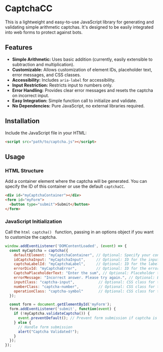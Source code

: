 # CaptchaCC

This is a lightweight and easy-to-use JavaScript library for generating and validating simple arithmetic captchas.  It's designed to be easily integrated into web forms to protect against bots.

## Features

* **Simple Arithmetic:** Uses basic addition (currently, easily extensible to subtraction and multiplication).
* **Customizable:**  Allows customization of element IDs, placeholder text, error messages, and CSS classes.
* **Accessibility:** Includes `aria-label` for accessibility.
* **Input Restriction:** Restricts input to numbers only.
* **Error Handling:** Provides clear error messages and resets the captcha on incorrect input.
* **Easy Integration:**  Simple function call to initialize and validate.
* **No Dependencies:**  Pure JavaScript, no external libraries required.

## Installation

Include the JavaScript file in your HTML:

```html
<script src="path/to/captcha.js"></script>

```

## Usage

### HTML Structure 
Add a container element where the captcha will be generated. You can specify the ID of this container or use the default `captchaCC`.

```html
<div id="myCaptchaContainer"></div>
<form id="myForm">
  <button type="submit">Submit</button>
</form>
```

### JavaScript Initialization
Call the ```html captcha() ``` function, passing in an options object if you want to customize the captcha.

```javascript
window.addEventListener('DOMContentLoaded', (event) => {
  const myCaptcha = captcha({
    defaultElement: "myCaptchaContainer", // Optional: Specify your container
    idCaptchaInput: "myCaptchaInput",     // Optional: ID for the input field
    captchaLabelId: "myCaptchaLabel",     // Optional: ID for the label
    errorDivId: "myCaptchaError",         // Optional: ID for the error div
    CaptchaPlaceholderText: "Enter the sum", // Optional: Placeholder text
    errorMessage: "Incorrect answer. Please try again.", // Optional: Error message
    inputClass: "captcha-input",           // Optional: CSS class for the input
    numberClass: "captcha-number",         // Optional: CSS class for the numbers
    operationClass: "captcha-symbol"       // Optional: CSS class for the operators and equals
  });

  const form = document.getElementById('myForm');
  form.addEventListener('submit', function(event) {
    if (!myCaptcha.validateCaptcha()) {
      event.preventDefault(); // Prevent form submission if captcha is invalid
    } else {
      // Handle form submission
      alert("Captcha Validated!");
    }
  });
});
```
